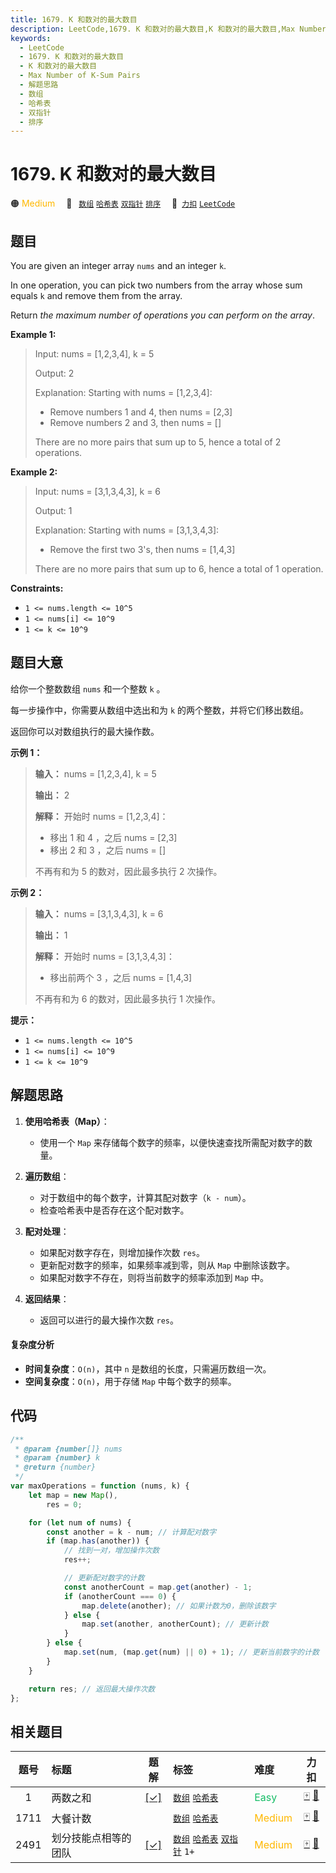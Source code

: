 ```yaml
---
title: 1679. K 和数对的最大数目
description: LeetCode,1679. K 和数对的最大数目,K 和数对的最大数目,Max Number of K-Sum Pairs,解题思路,数组,哈希表,双指针,排序
keywords:
  - LeetCode
  - 1679. K 和数对的最大数目
  - K 和数对的最大数目
  - Max Number of K-Sum Pairs
  - 解题思路
  - 数组
  - 哈希表
  - 双指针
  - 排序
---
```


# 1679. K 和数对的最大数目

🟠 <font color=#ffb800>Medium</font>&emsp; 🔖&ensp; [`数组`](/tag/array.md) [`哈希表`](/tag/hash-table.md) [`双指针`](/tag/two-pointers.md) [`排序`](/tag/sorting.md)&emsp; 🔗&ensp;[`力扣`](https://leetcode.cn/problems/max-number-of-k-sum-pairs) [`LeetCode`](https://leetcode.com/problems/max-number-of-k-sum-pairs)

## 题目

You are given an integer array `nums` and an integer `k`.

In one operation, you can pick two numbers from the array whose sum equals `k`
and remove them from the array.

Return _the maximum number of operations you can perform on the array_.

**Example 1:**

> Input: nums = [1,2,3,4], k = 5
>
> Output: 2
>
> Explanation: Starting with nums = [1,2,3,4]:
>
> - Remove numbers 1 and 4, then nums = [2,3]
> - Remove numbers 2 and 3, then nums = []
>
> There are no more pairs that sum up to 5, hence a total of 2 operations.

**Example 2:**

> Input: nums = [3,1,3,4,3], k = 6
>
> Output: 1
>
> Explanation: Starting with nums = [3,1,3,4,3]:
>
> - Remove the first two 3's, then nums = [1,4,3]
>
> There are no more pairs that sum up to 6, hence a total of 1 operation.

**Constraints:**

- `1 <= nums.length <= 10^5`
- `1 <= nums[i] <= 10^9`
- `1 <= k <= 10^9`

## 题目大意

给你一个整数数组 `nums` 和一个整数 `k` 。

每一步操作中，你需要从数组中选出和为 `k` 的两个整数，并将它们移出数组。

返回你可以对数组执行的最大操作数。

**示例 1：**

> **输入：** nums = [1,2,3,4], k = 5
>
> **输出：** 2
>
> **解释：** 开始时 nums = [1,2,3,4]：
>
> - 移出 1 和 4 ，之后 nums = [2,3]
> - 移出 2 和 3 ，之后 nums = []
>
> 不再有和为 5 的数对，因此最多执行 2 次操作。

**示例 2：**

> **输入：** nums = [3,1,3,4,3], k = 6
>
> **输出：** 1
>
> **解释：** 开始时 nums = [3,1,3,4,3]：
>
> - 移出前两个 3 ，之后 nums = [1,4,3]
>
> 不再有和为 6 的数对，因此最多执行 1 次操作。

**提示：**

- `1 <= nums.length <= 10^5`
- `1 <= nums[i] <= 10^9`
- `1 <= k <= 10^9`

## 解题思路

1. **使用哈希表（Map）**：

   - 使用一个 `Map` 来存储每个数字的频率，以便快速查找所需配对数字的数量。

2. **遍历数组**：

   - 对于数组中的每个数字，计算其配对数字（`k - num`）。
   - 检查哈希表中是否存在这个配对数字。

3. **配对处理**：

   - 如果配对数字存在，则增加操作次数 `res`。
   - 更新配对数字的频率，如果频率减到零，则从 `Map` 中删除该数字。
   - 如果配对数字不存在，则将当前数字的频率添加到 `Map` 中。

4. **返回结果**：
   - 返回可以进行的最大操作次数 `res`。

#### 复杂度分析

- **时间复杂度**：`O(n)`，其中 `n` 是数组的长度，只需遍历数组一次。
- **空间复杂度**：`O(n)`，用于存储 `Map` 中每个数字的频率。

## 代码

```javascript
/**
 * @param {number[]} nums
 * @param {number} k
 * @return {number}
 */
var maxOperations = function (nums, k) {
	let map = new Map(),
		res = 0;

	for (let num of nums) {
		const another = k - num; // 计算配对数字
		if (map.has(another)) {
			// 找到一对，增加操作次数
			res++;

			// 更新配对数字的计数
			const anotherCount = map.get(another) - 1;
			if (anotherCount === 0) {
				map.delete(another); // 如果计数为0，删除该数字
			} else {
				map.set(another, anotherCount); // 更新计数
			}
		} else {
			map.set(num, (map.get(num) || 0) + 1); // 更新当前数字的计数
		}
	}

	return res; // 返回最大操作次数
};
```

## 相关题目

<!-- prettier-ignore -->
| 题号 | 标题 | 题解 | 标签 | 难度 | 力扣 |
| :------: | :------ | :------: | :------ | :------ | :------: |
| 1 | 两数之和 | [[✓]](/problem/0001.md) |  [`数组`](/tag/array.md) [`哈希表`](/tag/hash-table.md) | <font color=#15bd66>Easy</font> | [🀄️](https://leetcode.cn/problems/two-sum) [🔗](https://leetcode.com/problems/two-sum) |
| 1711 | 大餐计数 |  |  [`数组`](/tag/array.md) [`哈希表`](/tag/hash-table.md) | <font color=#ffb800>Medium</font> | [🀄️](https://leetcode.cn/problems/count-good-meals) [🔗](https://leetcode.com/problems/count-good-meals) |
| 2491 | 划分技能点相等的团队 | [[✓]](/problem/2491.md) |  [`数组`](/tag/array.md) [`哈希表`](/tag/hash-table.md) [`双指针`](/tag/two-pointers.md) `1+` | <font color=#ffb800>Medium</font> | [🀄️](https://leetcode.cn/problems/divide-players-into-teams-of-equal-skill) [🔗](https://leetcode.com/problems/divide-players-into-teams-of-equal-skill) |